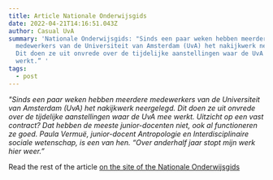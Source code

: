```yaml
---
title: Article Nationale Onderwijsgids
date: 2022-04-21T14:16:51.043Z
author: Casual UvA
summary: 'Nationale Onderwijsgids: "Sinds een paar weken hebben meerdere
  medewerkers van de Universiteit van Amsterdam (UvA) het nakijkwerk neergelegd.
  Dit doen ze uit onvrede over de tijdelijke aanstellingen waar de UvA mee
  werkt.” '
tags:
  - post
---
```

*"Sinds een paar weken hebben meerdere medewerkers van de Universiteit van Amsterdam (UvA) het nakijkwerk neergelegd. Dit doen ze uit onvrede over de tijdelijke aanstellingen waar de UvA mee werkt. Uitzicht op een vast contract? Dat hebben de meeste junior-docenten niet, ook al functioneren ze goed. Paula Vermuë, junior-docent Antropologie en Interdisciplinaire sociale wetenschap, is een van hen. “Over anderhalf jaar stopt mijn werk hier weer.”*  

Read the rest of the article [on the site of the Nationale Onderwijsgids](https://www.nationaleonderwijsgids.nl/interviews/nieuws/61364-uva-docenten-stoppen-met-nakijken-om-aandacht-te-vragen-voor-tijdelijke-contracten.html)